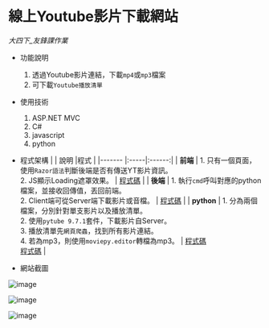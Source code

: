# 線上Youtube影片下載網站 
_大四下_友鋒課作業_       

* 功能說明
  1. 透過Youtube影片連結，下載`mp4`或`mp3`檔案
  2. 可下載`Youtube播放清單`    
 
* 使用技術
  1. ASP.NET MVC
  2. C#
  3. javascript
  4. python  
  
* 程式架構
  |        | 說明 |程式 |
  |------- |:-----|:------:|
  | **前端**   |  1. 只有一個頁面，使用`Razor語法`判斷後端是否有傳送YT影片資訊。</br>2. JS顯示Loading遮罩效果。  |  [程式碼](https://github.com/hank444tw/0506Work_MVC/blob/master/0506Work_MVC/Views/Home/NFU.cshtml) |
  | **後端**   |  1. 執行`cmd`呼叫對應的python檔案，並接收回傳值，丟回前端。</br>2. Client端可從Server端下載影片或音檔。  |  [程式碼](https://github.com/hank444tw/0506Work_MVC/blob/master/0506Work_MVC/Controllers/HomeController.cs) |
  | **python** |  1. 分為兩個檔案，分別針對單支影片以及播放清單。</br>2. 使用`pytube 9.7.1`套件，下載影片自Server。</br>3. 播放清單先`網頁爬蟲`，找到所有影片連結。</br>4. 若為mp3，則使用`moviepy.editor`轉檔為mp3。  |   [程式碼](https://github.com/hank444tw/0506Work_MVC/blob/master/0506Work_MVC/Python/0506Work.py) </br> [程式碼](https://github.com/hank444tw/0506Work_MVC/blob/master/0506Work_MVC/Python/0506Work_list.py) |     

* 網站截圖  
 
![image](https://github.com/hank444tw/0517Work_MVC/blob/master/Demo1.JPG "首頁")   

![image](https://github.com/hank444tw/0517Work_MVC/blob/master/Demo2.jpg "mp4下載")    

![image](https://github.com/hank444tw/0517Work_MVC/blob/master/Demo3.jpg "mp3下載")
